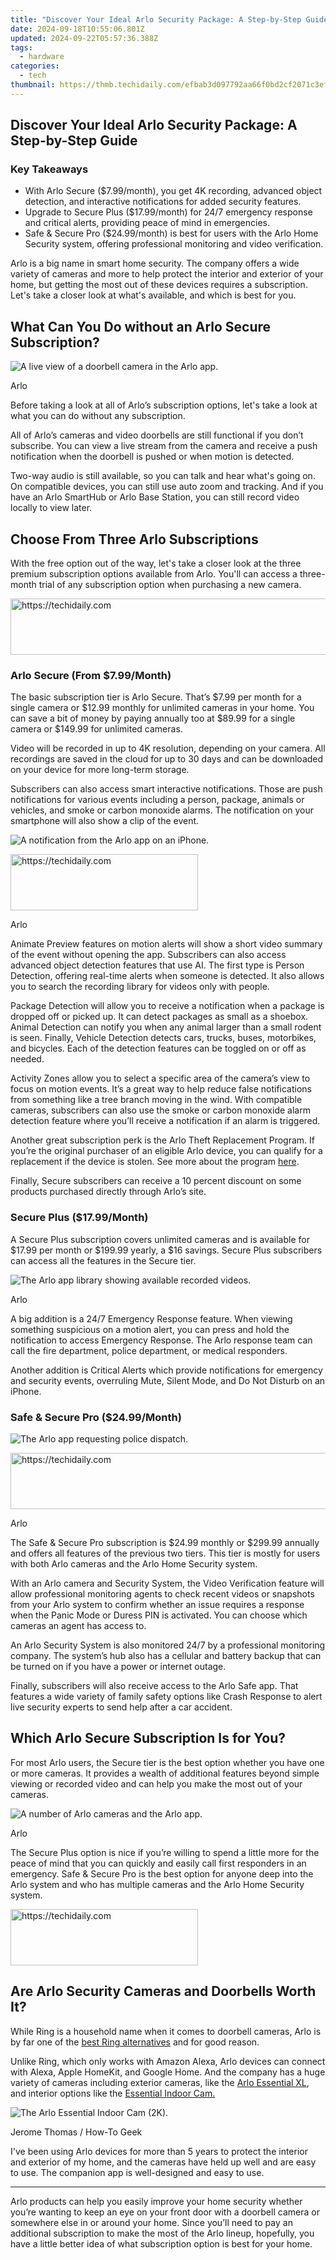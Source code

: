 ```yaml
---
title: "Discover Your Ideal Arlo Security Package: A Step-by-Step Guide"
date: 2024-09-18T10:55:06.801Z
updated: 2024-09-22T05:57:36.388Z
tags:
  - hardware
categories:
  - tech
thumbnail: https://thmb.techidaily.com/efbab3d097792aa66f0bd2cf2071c3ef92d9d9dc79fa36684145aac317075ce9.jpg
---
```


## Discover Your Ideal Arlo Security Package: A Step-by-Step Guide

### Key Takeaways

* With Arlo Secure ($7.99/month), you get 4K recording, advanced object detection, and interactive notifications for added security features.
* Upgrade to Secure Plus ($17.99/month) for 24/7 emergency response and critical alerts, providing peace of mind in emergencies.
* Safe & Secure Pro ($24.99/month) is best for users with the Arlo Home Security system, offering professional monitoring and video verification.

 Arlo is a big name in smart home security. The company offers a wide variety of cameras and more to help protect the interior and exterior of your home, but getting the most out of these devices requires a subscription. Let's take a closer look at what's available, and which is best for you.

##  What Can You Do without an Arlo Secure Subscription?

![A live view of a doorbell camera in the Arlo app.](https://static1.howtogeekimages.com/wordpress/wp-content/uploads/2024/05/arlo-app-live-view.jpg) 

Arlo

 Before taking a look at all of Arlo’s subscription options, let's take a look at what you can do without any subscription.

 All of Arlo’s cameras and video doorbells are still functional if you don’t subscribe. You can view a live stream from the camera and receive a push notification when the doorbell is pushed or when motion is detected.

 Two-way audio is still available, so you can talk and hear what's going on. On compatible devices, you can still use auto zoom and tracking. And if you have an Arlo SmartHub or Arlo Base Station, you can still record video locally to view later.

##  Choose From Three Arlo Subscriptions

 With the free option out of the way, let's take a closer look at the three premium subscription options available from Arlo. You'll can access a three-month trial of any subscription option when purchasing a new camera.

<!-- affiliate ads begin -->
<a href="https://appsumo.8odi.net/c/5597632/2111981/7443" target="_top" id="2111981">
  <img src="//a.impactradius-go.com/display-ad/7443-2111981" border="0" alt="https://techidaily.com" width="728" height="90"/>
</a>
<img height="0" width="0" src="https://appsumo.8odi.net/i/5597632/2111981/7443" style="position:absolute;visibility:hidden;" border="0" />
<!-- affiliate ads end -->

###  Arlo Secure (From $7.99/Month)

 The basic subscription tier is Arlo Secure. That’s $7.99 per month for a single camera or $12.99 monthly for unlimited cameras in your home. You can save a bit of money by paying annually too at $89.99 for a single camera or $149.99 for unlimited cameras.

 Video will be recorded in up to 4K resolution, depending on your camera. All recordings are saved in the cloud for up to 30 days and can be downloaded on your device for more long-term storage.

 Subscribers can also access smart interactive notifications. Those are push notifications for various events including a person, package, animals or vehicles, and smoke or carbon monoxide alarms. The notification on your smartphone will also show a clip of the event.

![A notification from the Arlo app on an iPhone.](https://static1.howtogeekimages.com/wordpress/wp-content/uploads/2024/05/arlo-app-notification.jpg) 

<!-- affiliate ads begin -->
<a href="https://aligracehair.sjv.io/c/5597632/2135400/19272" target="_top" id="2135400">
  <img src="//a.impactradius-go.com/display-ad/19272-2135400" border="0" alt="https://techidaily.com" width="300" height="90"/>
</a>
<img height="0" width="0" src="https://aligracehair.sjv.io/i/5597632/2135400/19272" style="position:absolute;visibility:hidden;" border="0" />
<!-- affiliate ads end -->

Arlo

 Animate Preview features on motion alerts will show a short video summary of the event without opening the app. Subscribers can also access advanced object detection features that use AI. The first type is Person Detection, offering real-time alerts when someone is detected. It also allows you to search the recording library for videos only with people.

 Package Detection will allow you to receive a notification when a package is dropped off or picked up. It can detect packages as small as a shoebox. Animal Detection can notify you when any animal larger than a small rodent is seen. Finally, Vehicle Detection detects cars, trucks, buses, motorbikes, and bicycles. Each of the detection features can be toggled on or off as needed.

 Activity Zones allow you to select a specific area of the camera’s view to focus on motion events. It’s a great way to help reduce false notifications from something like a tree branch moving in the wind. With compatible cameras, subscribers can also use the smoke or carbon monoxide alarm detection feature where you’ll receive a notification if an alarm is triggered.

 Another great subscription perk is the Arlo Theft Replacement Program. If you’re the original purchaser of an eligible Arlo device, you can qualify for a replacement if the device is stolen. See more about the program [here](https://kb.arlo.com/000056563/What-do-I-need-to-know-about-the-Arlo-Theft-Replacement-program).

 Finally, Secure subscribers can receive a 10 percent discount on some products purchased directly through Arlo’s site.

###  Secure Plus ($17.99/Month)

 A Secure Plus subscription covers unlimited cameras and is available for $17.99 per month or $199.99 yearly, a $16 savings. Secure Plus subscribers can access all the features in the Secure tier.

![The Arlo app library showing available recorded videos.](https://static1.howtogeekimages.com/wordpress/wp-content/uploads/2024/05/arlo-app-library.jpg) 

Arlo

 A big addition is a 24/7 Emergency Response feature. When viewing something suspicious on a motion alert, you can press and hold the notification to access Emergency Response. The Arlo response team can call the fire department, police department, or medical responders.

 Another addition is Critical Alerts which provide notifications for emergency and security events, overruling Mute, Silent Mode, and Do Not Disturb on an iPhone.

###  Safe & Secure Pro ($24.99/Month)

![The Arlo app requesting police dispatch.](https://static1.howtogeekimages.com/wordpress/wp-content/uploads/2024/05/arlo-app-police-request.jpg) 

<!-- affiliate ads begin -->
<a href="https://aligracehair.sjv.io/c/5597632/1938750/19272" target="_top" id="1938750">
  <img src="//a.impactradius-go.com/display-ad/19272-1938750" border="0" alt="https://techidaily.com" width="728" height="90"/>
</a>
<img height="0" width="0" src="https://aligracehair.sjv.io/i/5597632/1938750/19272" style="position:absolute;visibility:hidden;" border="0" />
<!-- affiliate ads end -->

Arlo

 The Safe & Secure Pro subscription is $24.99 monthly or $299.99 annually and offers all features of the previous two tiers. This tier is mostly for users with both Arlo cameras and the Arlo Home Security system.

 With an Arlo camera and Security System, the Video Verification feature will allow professional monitoring agents to check recent videos or snapshots from your Arlo system to confirm whether an issue requires a response when the Panic Mode or Duress PIN is activated. You can choose which cameras an agent has access to.

 An Arlo Security System is also monitored 24/7 by a professional monitoring company. The system’s hub also has a cellular and battery backup that can be turned on if you have a power or internet outage.

 Finally, subscribers will also receive access to the Arlo Safe app. That features a wide variety of family safety options like Crash Response to alert live security experts to send help after a car accident.

##  Which Arlo Secure Subscription Is for You?

 For most Arlo users, the Secure tier is the best option whether you have one or more cameras. It provides a wealth of additional features beyond simple viewing or recorded video and can help you make the most out of your cameras.

![A number of Arlo cameras and the Arlo app.](https://static1.howtogeekimages.com/wordpress/wp-content/uploads/2024/05/arlo-cameras-app.jpg) 

Arlo

 The Secure Plus option is nice if you’re willing to spend a little more for the peace of mind that you can quickly and easily call first responders in an emergency. Safe & Secure Pro is the best option for anyone deep into the Arlo system and who has multiple cameras and the Arlo Home Security system.

<!-- affiliate ads begin -->
<a href="https://aligracehair.sjv.io/c/5597632/2087262/19272" target="_top" id="2087262">
  <img src="//a.impactradius-go.com/display-ad/19272-2087262" border="0" alt="https://techidaily.com" width="300" height="90"/>
</a>
<img height="0" width="0" src="https://aligracehair.sjv.io/i/5597632/2087262/19272" style="position:absolute;visibility:hidden;" border="0" />
<!-- affiliate ads end -->

##  Are Arlo Security Cameras and Doorbells Worth It?

 While Ring is a household name when it comes to doorbell cameras, Arlo is by far one of the [best Ring alternatives](https://facebook-videos.techidaily.com/new-exclusive-guide-turning-fb-videos-into-mp4-and-hd/) and for good reason.

 Unlike Ring, which only works with Amazon Alexa, Arlo devices can connect with Alexa, Apple HomeKit, and Google Home. And the company has a huge variety of cameras including exterior cameras, like the [Arlo Essential XL](https://extra-skills.techidaily.com/new-mastering-the-art-of-webp-conversion-to-jpeg/), and interior options like the [Essential Indoor Cam.](https://screen-activity-recording.techidaily.com/new-in-2024-essential-knowledge-for-saving-app-activity/) 

![The Arlo Essential Indoor Cam (2K).](https://static1.howtogeekimages.com/wordpress/wp-content/uploads/wm/2024/03/the-sync-button-is-on-the-top-of-the-arlo-essential-indoor-camerajpg_53529840597_o.jpg) 

Jerome Thomas / How-To Geek

 I've been using Arlo devices for more than 5 years to protect the interior and exterior of my home, and the cameras have held up well and are easy to use. The companion app is well-designed and easy to use.

---

 Arlo products can help you easily improve your home security whether you’re wanting to keep an eye on your front door with a doorbell camera or somewhere else in or around your home. Since you’ll need to pay an additional subscription to make the most of the Arlo lineup, hopefully, you have a little better idea of what subscription option is best for your home.

<ins class="adsbygoogle"
     style="display:block"
     data-ad-format="autorelaxed"
     data-ad-client="ca-pub-7571918770474297"
     data-ad-slot="1223367746"></ins>

<ins class="adsbygoogle"
     style="display:block"
     data-ad-client="ca-pub-7571918770474297"
     data-ad-slot="8358498916"
     data-ad-format="auto"
     data-full-width-responsive="true"></ins>



